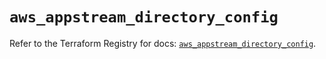 # `aws_appstream_directory_config`

Refer to the Terraform Registry for docs: [`aws_appstream_directory_config`](https://registry.terraform.io/providers/hashicorp/aws/5.90.1/docs/resources/appstream_directory_config).
